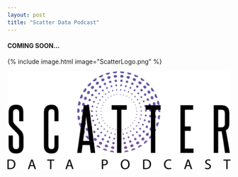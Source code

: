 ```yaml
---
layout: post
title: "Scatter Data Podcast"
---
```


#### COMING SOON...

{% include image.html image="ScatterLogo.png" %}

![](assets/img/ScatterLogo.png)
